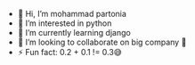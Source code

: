 - 👋 Hi, I’m mohammad partonia
- 👀 I’m interested in python
- 🌱 I’m currently learning django
- 💞️ I’m looking to collaborate on big company 🤪
- ⚡ Fun fact: 0.2 + 0.1 != 0.3😅

<!---
mamadparto/mamadparto is a ✨ special ✨ repository because its `README.md` (this file) appears on your GitHub profile.
You can click the Preview link to take a look at your changes.
--->
